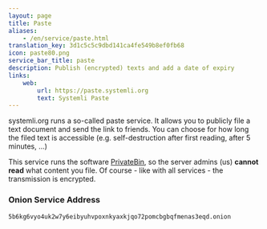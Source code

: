 ```yaml
---
layout: page
title: Paste
aliases:
    - /en/service/paste.html
translation_key: 3d1c5c5c9dbd141ca4fe549b8ef0fb68
icon: paste80.png
service_bar_title: paste
description: Publish (encrypted) texts and add a date of expiry
links:
    web:
        url: https://paste.systemli.org
        text: Systemli Paste
---
```

systemli.org runs a so-called paste service. It allows you to publicly file a text document and send the link to friends. You can choose for how long the filed text is accessible (e.g. self-destruction after first reading, after 5 minutes, ...)

This service runs the software [PrivateBin](https://privatebin.info/), so the server admins (us) **cannot read** what content you file.
Of course - like with all services - the transmission is encrypted.

### Onion Service Address

```
5b6kg6vyo4uk2w7y6eibyuhvpoxnkyaxkjqo72pomcbgbqfmenas3eqd.onion
```
